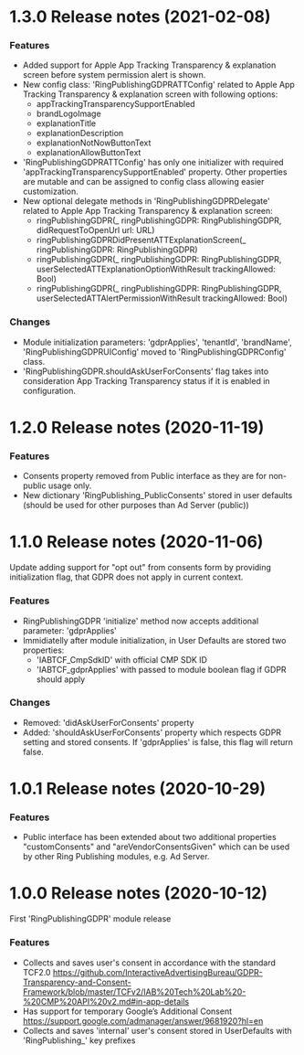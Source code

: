 1.3.0 Release notes (2021-02-08)
=============================================================

### Features

* Added support for Apple App Tracking Transparency & explanation screen before system permission alert is shown.
* New config class: 'RingPublishingGDPRATTConfig' related to Apple App Tracking Transparency & explanation screen with following options:
    - appTrackingTransparencySupportEnabled
    - brandLogoImage
    - explanationTitle
    - explanationDescription
    - explanationNotNowButtonText
    - explanationAllowButtonText
* 'RingPublishingGDPRATTConfig' has only one initializer with required 'appTrackingTransparencySupportEnabled' property. Other properties are mutable and can be assigned to config class allowing easier customization.
* New optional delegate methods in 'RingPublishingGDPRDelegate' related to Apple App Tracking Transparency & explanation screen:
    - ringPublishingGDPR(_ ringPublishingGDPR: RingPublishingGDPR, didRequestToOpenUrl url: URL)
    - ringPublishingGDPRDidPresentATTExplanationScreen(_ ringPublishingGDPR: RingPublishingGDPR)
    - ringPublishingGDPR(_ ringPublishingGDPR: RingPublishingGDPR, userSelectedATTExplanationOptionWithResult trackingAllowed: Bool)
    - ringPublishingGDPR(_ ringPublishingGDPR: RingPublishingGDPR, userSelectedATTAlertPermissionWithResult trackingAllowed: Bool)

### Changes

* Module initialization parameters: 'gdprApplies', 'tenantId', 'brandName', 'RingPublishingGDPRUIConfig' moved to 'RingPublishingGDPRConfig' class.
* 'RingPublishingGDPR.shouldAskUserForConsents' flag takes into consideration App Tracking Transparency status if it is enabled in configuration.

1.2.0 Release notes (2020-11-19)
=============================================================

### Features

* Consents property removed from Public interface as they are for non-public usage only.
* New dictionary 'RingPublishing_PublicConsents' stored in user defaults (should be used for other purposes than Ad Server (public))

1.1.0 Release notes (2020-11-06)
=============================================================

Update adding support for "opt out" from consents form by providing initialization flag, that GDPR does not apply in current context.

### Features

* RingPublishingGDPR 'initialize' method now accepts additional parameter: 'gdprApplies'
* Immidiatelly after module initialization, in User Defaults are stored two properties:
   - 'IABTCF_CmpSdkID' with official CMP SDK ID
   - 'IABTCF_gdprApplies' with passed to module boolean flag if GDPR should apply

### Changes

* Removed: 'didAskUserForConsents' property
* Added: 'shouldAskUserForConsents' property which respects GDPR setting and stored consents. If 'gdprApplies' is false, this flag will return false.

1.0.1 Release notes (2020-10-29)
=============================================================

### Features

* Public interface has been extended about two additional properties "customConsents" and "areVendorConsentsGiven"
which can be used by other Ring Publishing modules, e.g. Ad Server.

1.0.0 Release notes (2020-10-12)
=============================================================

First 'RingPublishingGDPR' module release

### Features

* Collects and saves user's consent in accordance with the standard TCF2.0
https://github.com/InteractiveAdvertisingBureau/GDPR-Transparency-and-Consent-Framework/blob/master/TCFv2/IAB%20Tech%20Lab%20-%20CMP%20API%20v2.md#in-app-details
* Has support for temporary Google’s Additional Consent
https://support.google.com/admanager/answer/9681920?hl=en
* Collects and saves 'internal' user's consent stored in UserDefaults with 'RingPublishing_' key prefixes


